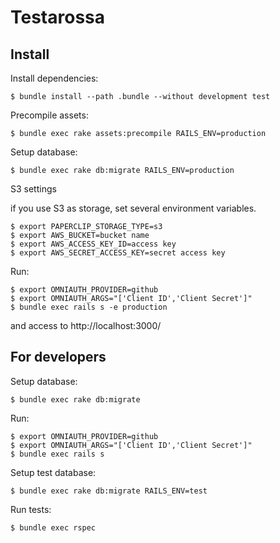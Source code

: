 Testarossa
===================

Install
----------------

Install dependencies:

    $ bundle install --path .bundle --without development test

Precompile assets:

    $ bundle exec rake assets:precompile RAILS_ENV=production

Setup database:

    $ bundle exec rake db:migrate RAILS_ENV=production

S3 settings

if you use S3 as storage, set several environment variables.

    $ export PAPERCLIP_STORAGE_TYPE=s3
    $ export AWS_BUCKET=bucket name
    $ export AWS_ACCESS_KEY_ID=access key
    $ export AWS_SECRET_ACCESS_KEY=secret access key

Run:

    $ export OMNIAUTH_PROVIDER=github
    $ export OMNIAUTH_ARGS="['Client ID','Client Secret']"
    $ bundle exec rails s -e production

and access to http://localhost:3000/

For developers
---------------

Setup database:

    $ bundle exec rake db:migrate

Run:

    $ export OMNIAUTH_PROVIDER=github
    $ export OMNIAUTH_ARGS="['Client ID','Client Secret']"
    $ bundle exec rails s

Setup test database:

    $ bundle exec rake db:migrate RAILS_ENV=test

Run tests:

    $ bundle exec rspec
